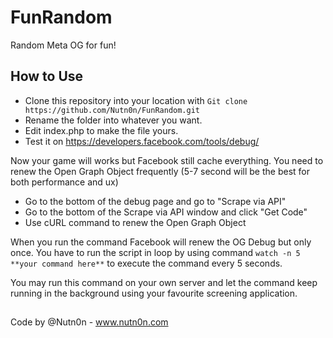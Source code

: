 # FunRandom
Random Meta OG for fun!

## How to Use 

- Clone this repository into your location with ```Git clone https://github.com/Nutn0n/FunRandom.git```
- Rename the folder into whatever you want. 
- Edit  index.php to make the file yours. 
- Test it on https://developers.facebook.com/tools/debug/ 

Now your game will works but Facebook still cache everything. You need to renew the Open Graph Object frequently (5-7 second will be the best for both performance and ux) 

- Go to the bottom of the debug page and go to "Scrape via API"
- Go to the bottom of the Scrape via API window and click "Get Code"
- Use cURL command to renew the Open Graph Object

When you run the command Facebook will renew the OG Debug but only once. You have to run the script in loop by using command ```watch -n 5 **your command here**``` to execute the command every 5 seconds. 

You may run this command on your own server and let the command keep running in the background using your favourite screening application. 

## 

Code by @Nutn0n - www.nutn0n.com 

